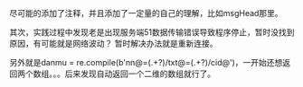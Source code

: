 尽可能的添加了注释，并且添加了一定量的自己的理解，比如msgHead那里。

其次，实践过程中发现老是出现服务端51数据传输错误导致程序停止，暂时没找到原因，有可能就是网络波动？
暂时解决办法就是重新连接。

另外就是danmu = re.compile(b'nn@=(.+?)/txt@=(.+?)/cid@')，一开始还想返回两个数组。。。后来发现自动返回一个二维的数组就行了。
